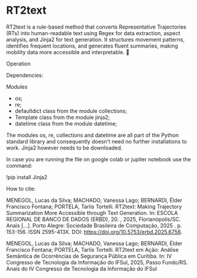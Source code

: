 # RT2text
RT2text is a rule-based method that converts Representative Trajectories (RTs) into human-readable text using Regex for data extraction, aspect analysis, and Jinja2 for text generation. It structures movement patterns, identifies frequent locations, and generates fluent summaries, making mobility data more accessible and interpretable. 🚀

Operation



Dependencies:

Modules
- os;
- re;
- defaultdict class from the module collections;
- Template class from the module jinja2;
- datetime class from the module datetime;

The modules os, re, collections and datetime are all part of the Python standard library and consequently doesn't need no further installations to work. Jinja2 however needs to be downloaded.

In case you are running the file on google colab or jupiter notebook use the command:

!pip install Jinja2

How to cite:

MENEGOL, Lucas da Silva; MACHADO, Vanessa Lago; BERNARDI, Élder Francisco Fontana; PORTELA, Tarlis Tortelli. RT2text: Making Trajectory Summarization More Accessible through Text Generation. In: ESCOLA REGIONAL DE BANCO DE DADOS (ERBD), 20. , 2025, Florianópolis/SC. Anais [...]. Porto Alegre: Sociedade Brasileira de Computação, 2025 . p. 153-156. ISSN 2595-413X. DOI: https://doi.org/10.5753/erbd.2025.6756.

MENEGOL, Lucas da Silva; MACHADO, Vanessa Lago; BERNARDI, Élder Francisco Fontana; PORTELA, Tarlis Tortelli. RT2text em Ação: Análise Semântica de Ocorrências de Segurança Pública em Curitiba. In: IV Congresso de Tecnologia da Informação do IFSul, 2025, Passo Fundo/RS. Anais do IV Congresso de Tecnologia da Informação do IFSul


